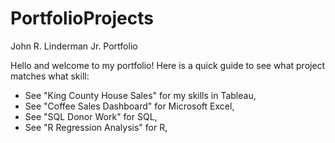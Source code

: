 # PortfolioProjects
John R. Linderman Jr. Portfolio

Hello and welcome to my portfolio! Here is a quick guide to see what project matches what skill:

- See "King County House Sales" for my skills in Tableau,
- See "Coffee Sales Dashboard" for Microsoft Excel,
- See "SQL Donor Work" for SQL,
- See "R Regression Analysis" for R,
